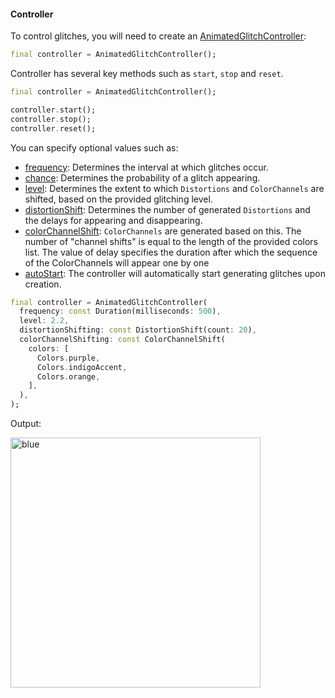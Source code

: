 #### Controller
To control glitches, you will need to create an [AnimatedGlitchController](https://pub.dev/documentation/animated_glitch/latest/animated_glitch/AnimatedGlitchController-class.html):

```dart
final controller = AnimatedGlitchController();
```

Controller has several key methods such as `start`, `stop` and `reset`.

```dart
final controller = AnimatedGlitchController();

controller.start();
controller.stop();
controller.reset();
```

You can specify optional values such as:
- [frequency](https://pub.dev/documentation/animated_glitch/latest/animated_glitch/AnimatedGlitchController/frequency.html): Determines the interval at which glitches occur.
- [chance](https://pub.dev/documentation/animated_glitch/latest/animated_glitch/AnimatedGlitchController/chance.html): Determines the probability of a glitch appearing.
- [level](https://pub.dev/documentation/animated_glitch/latest/animated_glitch/AnimatedGlitchController/level.html): Determines the extent to which `Distortions` and `ColorChannels` are shifted, based on the provided glitching level.
- [distortionShift](https://pub.dev/documentation/animated_glitch/latest/animated_glitch/DistortionShift-class.html): Determines the number of generated `Distortions` and the delays for appearing and disappearing.
- [colorChannelShift](https://pub.dev/documentation/animated_glitch/latest/animated_glitch/ColorChannelShift-class.html): `ColorChannels` are generated based on this. The number of "channel shifts" is equal to the length of the provided colors list. The value of delay specifies the duration after which the sequence of the ColorChannels will appear one by one 
- [autoStart](https://pub.dev/documentation/animated_glitch/latest/animated_glitch/AnimatedGlitchController/autoStart.html): The controller will automatically start generating glitches upon creation.

```dart
final controller = AnimatedGlitchController(
  frequency: const Duration(milliseconds: 500),
  level: 2.2,
  distortionShifting: const DistortionShift(count: 20),
  colorChannelShifting: const ColorChannelShift(
    colors: [
      Colors.purple,
      Colors.indigoAccent,
      Colors.orange,
    ],
  ),
);
```

Output:

<img src="https://github.com/feduke-nukem/animated_glitch/assets/72284940/8ab39447-8dee-4458-bede-d63d2189e614" alt="blue" height="400"/>
